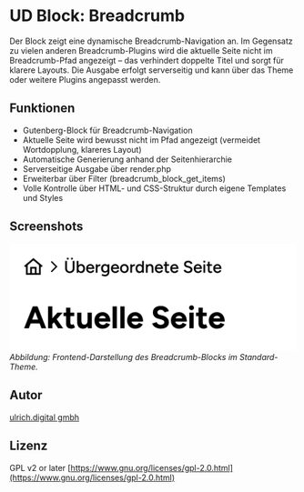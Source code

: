 # UD Block: Breadcrumb

Der Block zeigt eine dynamische Breadcrumb-Navigation an.
Im Gegensatz zu vielen anderen Breadcrumb-Plugins wird die aktuelle Seite nicht im Breadcrumb-Pfad angezeigt – das verhindert doppelte Titel und sorgt für klarere Layouts.
Die Ausgabe erfolgt serverseitig und kann über das Theme oder weitere Plugins angepasst werden.

## Funktionen
- Gutenberg-Block für Breadcrumb-Navigation
- Aktuelle Seite wird bewusst nicht im Pfad angezeigt (vermeidet Wortdopplung, klareres Layout)
- Automatische Generierung anhand der Seitenhierarchie
- Serverseitige Ausgabe über render.php
- Erweiterbar über Filter (breadcrumb_block_get_items)
- Volle Kontrolle über HTML- und CSS-Struktur durch eigene Templates und Styles

## Screenshots

![Breadcrumb-Frontend](./assets/img/breadcrumb_frontend.png)
*Abbildung: Frontend-Darstellung des Breadcrumb-Blocks im Standard-Theme.*




## Autor

[ulrich.digital gmbh](https://ulrich.digital)


## Lizenz

GPL v2 or later
[https://www.gnu.org/licenses/gpl-2.0.html](https://www.gnu.org/licenses/gpl-2.0.html)



<!--
Eingesetzt in den Projekten
- illgau.ch
- schule.illgau.ch
- bbzg.ch
-->